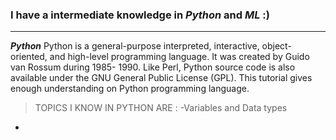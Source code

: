 

### I have a intermediate knowledge in ***Python*** and ***ML***  :)

---
***Python***
Python is a general-purpose interpreted, interactive, object-oriented, and high-level programming language. It was created by Guido van Rossum during 1985- 1990. Like Perl, Python source code is also available under the GNU General Public License (GPL). This tutorial gives enough understanding on Python programming language.








>TOPICS I KNOW IN PYTHON ARE :
-Variables and Data types
-

